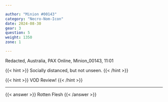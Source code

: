 ```yaml
---

author: "Minion #00143"
category: "Necro-Nom-Icon"
date: 2024-08-30
gear: 3
question: 5
weight: 1350
zone: 1

---
```


Redacted, Australia, PAX Online, Minion_00143, 11:01

{{< hint >}} Socially distanced, but not unseen. {{< /hint >}}

{{< hint >}} VOD Review! {{< /hint >}}

---

{{< answer >}} Rotten Flesh {{< /answer >}}

